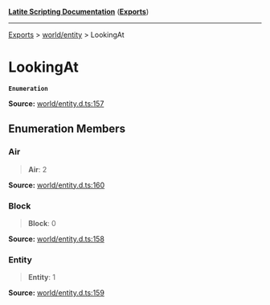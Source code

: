 [**Latite Scripting Documentation**](../../README.md) ([**Exports**](../../exports.md))

---

[Exports](../../exports.md) > [world/entity](../index.md) > LookingAt

# LookingAt

**`Enumeration`**

**Source:** [world/entity.d.ts:157](https://github.com/LatiteScripting/latitescripting.github.io/blob/1720dc7/definitions/world/entity.d.ts#L157)

## Enumeration Members

### Air

> **Air**: 2

**Source:** [world/entity.d.ts:160](https://github.com/LatiteScripting/latitescripting.github.io/blob/1720dc7/definitions/world/entity.d.ts#L160)

### Block

> **Block**: 0

**Source:** [world/entity.d.ts:158](https://github.com/LatiteScripting/latitescripting.github.io/blob/1720dc7/definitions/world/entity.d.ts#L158)

### Entity

> **Entity**: 1

**Source:** [world/entity.d.ts:159](https://github.com/LatiteScripting/latitescripting.github.io/blob/1720dc7/definitions/world/entity.d.ts#L159)
